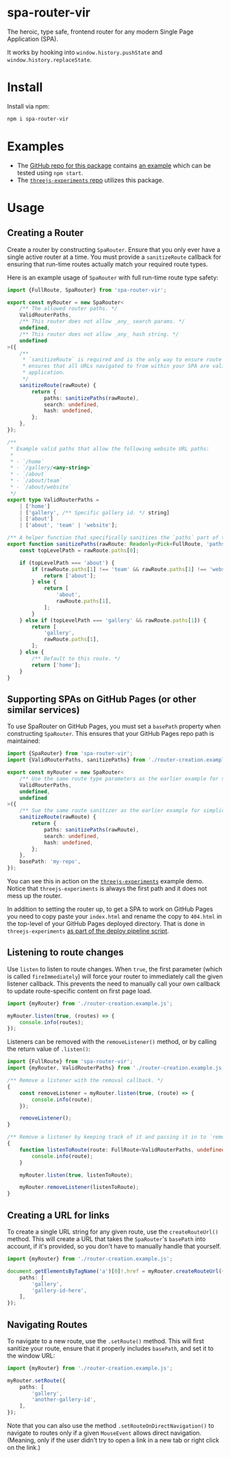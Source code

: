 # spa-router-vir

The heroic, type safe, frontend router for any modern Single Page Application (SPA).

It works by hooking into `window.history.pushState` and `window.history.replaceState`.

# Install

Install via npm:

```bash
npm i spa-router-vir
```

# Examples

- The [GitHub repo for this package](https://github.com/electrovir/spa-router-vir) contains [an example](https://github.com/electrovir/spa-router-vir/tree/main/src/test) which can be tested using `npm start`.
- The [`threejs-experiments` repo](https://github.com/electrovir/threejs-experiments) utilizes this package.

# Usage

## Creating a Router

Create a router by constructing `SpaRouter`. Ensure that you only ever have a single active router at a time. You must provide a `sanitizeRoute` callback for ensuring that run-time routes actually match your required route types.

Here is an example usage of `SpaRouter` with full run-time route type safety:

<!-- example-link: src/readme-examples/router-creation.example.ts -->

```TypeScript
import {FullRoute, SpaRouter} from 'spa-router-vir';

export const myRouter = new SpaRouter<
    /** The allowed router paths. */
    ValidRouterPaths,
    /** This router does not allow _any_ search params. */
    undefined,
    /** This router does not allow _any_ hash string. */
    undefined
>({
    /**
     * `sanitizeRoute` is required and is the only way to ensure route type safety at run-time. This
     * ensures that all URLs navigated to from within your SPA are valid and handled by your
     * application.
     */
    sanitizeRoute(rawRoute) {
        return {
            paths: sanitizePaths(rawRoute),
            search: undefined,
            hash: undefined,
        };
    },
});

/**
 * Example valid paths that allow the following website URL paths:
 *
 * - `/home`
 * - `/gallery/<any-string>`
 * - `/about`
 * - `/about/team`
 * - `/about/website`
 */
export type ValidRouterPaths =
    | ['home']
    | ['gallery', /** Specific gallery id. */ string]
    | ['about']
    | ['about', 'team' | 'website'];

/** A helper function that specifically sanitizes the `paths` part of the route. */
export function sanitizePaths(rawRoute: Readonly<Pick<FullRoute, 'paths'>>): ValidRouterPaths {
    const topLevelPath = rawRoute.paths[0];

    if (topLevelPath === 'about') {
        if (rawRoute.paths[1] !== 'team' && rawRoute.paths[1] !== 'website') {
            return ['about'];
        } else {
            return [
                'about',
                rawRoute.paths[1],
            ];
        }
    } else if (topLevelPath === 'gallery' && rawRoute.paths[1]) {
        return [
            'gallery',
            rawRoute.paths[1],
        ];
    } else {
        /** Default to this route. */
        return ['home'];
    }
}
```

## Supporting SPAs on GitHub Pages (or other similar services)

To use SpaRouter on GitHub Pages, you must set a `basePath` property when constructing `SpaRouter`. This ensures that your GitHub Pages repo path is maintained:

<!-- example-link: src/readme-examples/route-base.example.ts -->

```TypeScript
import {SpaRouter} from 'spa-router-vir';
import {ValidRouterPaths, sanitizePaths} from './router-creation.example.js';

export const myRouter = new SpaRouter<
    /** Use the same route type parameters as the earlier example for simplicity. */
    ValidRouterPaths,
    undefined,
    undefined
>({
    /** Sue the same route sanitizer as the earlier example for simplicity. */
    sanitizeRoute(rawRoute) {
        return {
            paths: sanitizePaths(rawRoute),
            search: undefined,
            hash: undefined,
        };
    },
    basePath: 'my-repo',
});
```

You can see this in action on the [`threejs-experiments`](https://electrovir.github.io/threejs-experiments/home) example demo. Notice that `threejs-experiments` is always the first path and it does not mess up the router.

In addition to setting the router up, to get a SPA to work on GitHub Pages you need to copy paste your `index.html` and rename the copy to `404.html` in the top-level of your GitHub Pages deployed directory. That is done in `threejs-experiments` [as part of the deploy pipeline script](https://github.com/electrovir/threejs-experiments/blob/673be54beec6ce86f297841e863e4523f531b2ab/package.json#L17).

## Listening to route changes

Use `listen` to listen to route changes. When `true`, the first parameter (which is called `fireImmediately`) will force your router to immediately call the given listener callback. This prevents the need to manually call your own callback to update route-specific content on first page load.

<!-- example-link: src/readme-examples/listen-to-route-changes.example.ts -->

```TypeScript
import {myRouter} from './router-creation.example.js';

myRouter.listen(true, (routes) => {
    console.info(routes);
});
```

Listeners can be removed with the `removeListener()` method, or by calling the return value of `.listen()`:

<!-- example-link: src/readme-examples/remove-route-listener.example.ts -->

```TypeScript
import {FullRoute} from 'spa-router-vir';
import {myRouter, ValidRouterPaths} from './router-creation.example.js';

/** Remove a listener with the removal callback. */
{
    const removeListener = myRouter.listen(true, (route) => {
        console.info(route);
    });

    removeListener();
}

/** Remove a listener by keeping track of it and passing it in to `removeListener`. */
{
    function listenToRoute(route: FullRoute<ValidRouterPaths, undefined, undefined>) {
        console.info(route);
    }

    myRouter.listen(true, listenToRoute);

    myRouter.removeListener(listenToRoute);
}
```

## Creating a URL for links

To create a single URL string for any given route, use the `createRouteUrl()` method. This will create a URL that takes the `SpaRouter`'s `basePath` into account, if it's provided, so you don't have to manually handle that yourself.

<!-- example-link: src/readme-examples/create-route-url.example.ts -->

```TypeScript
import {myRouter} from './router-creation.example.js';

document.getElementsByTagName('a')[0]!.href = myRouter.createRouteUrl({
    paths: [
        'gallery',
        'gallery-id-here',
    ],
});
```

## Navigating Routes

To navigate to a new route, use the `.setRoute()` method. This will first sanitize your route, ensure that it properly includes `basePath`, and set it to the window URL:

<!-- example-link: src/readme-examples/route-navigation.example.ts -->

```TypeScript
import {myRouter} from './router-creation.example.js';

myRouter.setRoute({
    paths: [
        'gallery',
        'another-gallery-id',
    ],
});
```

Note that you can also use the method `.setRouteOnDirectNavigation()` to navigate to routes only if a given `MouseEvent` allows direct navigation. (Meaning, only if the user didn't try to open a link in a new tab or right click on the link.)
